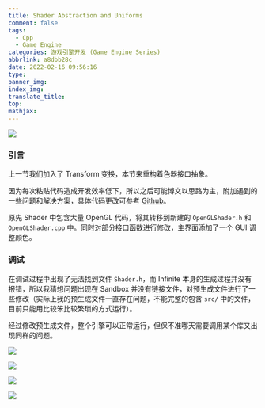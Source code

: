 ```yaml
---
title: Shader Abstraction and Uniforms
comment: false
tags:
  - Cpp
  - Game Engine
categories: 游戏引擎开发 (Game Engine Series)
abbrlink: a8dbb28c
date: 2022-02-16 09:56:16
type:
banner_img:
index_img:
translate_title:
top:
mathjax:
---
```




![](https://cdn.jsdelivr.net/gh/Yousazoe/picgo-repo/img/GE30.png)



### 引言

上一节我们加入了 Transform 变换，本节来重构着色器接口抽象。

<!--more-->





因为每次粘贴代码造成开发效率低下，所以之后可能博文以思路为主，附加遇到的一些问题和解决方案，具体代码更改可参考 [Github](https://github.com/Yousazoe/Infinite/commit/3ba4d5a94219f766dafe8a327f0d31d0a8eb584d)。



原先 Shader 中包含大量 OpenGL 代码，将其转移到新建的 `OpenGLShader.h` 和 `OpenGLShader.cpp` 中。同时对部分接口函数进行修改，主界面添加了一个 GUI 调整颜色。





### 调试

在调试过程中出现了无法找到文件 `Shader.h`，而 Infinite 本身的生成过程并没有报错，所以我猜想问题出现在 Sandbox 并没有链接文件，对预生成文件进行了一些修改（实际上我的预生成文件一直存在问题，不能完整的包含 `src/` 中的文件，目前只能用比较笨比较繁琐的方式运行）。

经过修改预生成文件，整个引擎可以正常运行，但保不准哪天需要调用某个库又出现同样的问题。

![](https://cdn.jsdelivr.net/gh/Yousazoe/picgo-repo/img/_cgi-bin_mmwebwx-bin_webwxgetmsgimg__&MsgID=1124516746897892778&skey=@crypt_ea61667d_a73d573cc99828f37bba67bf662e9d27&mmweb_appid=wx_webfilehelper.jpeg)

![](https://cdn.jsdelivr.net/gh/Yousazoe/picgo-repo/img/_cgi-bin_mmwebwx-bin_webwxgetmsgimg__&MsgID=5530047078150417072&skey=@crypt_ea61667d_a73d573cc99828f37bba67bf662e9d27&mmweb_appid=wx_webfilehelper.jpeg)

![](https://cdn.jsdelivr.net/gh/Yousazoe/picgo-repo/img/_cgi-bin_mmwebwx-bin_webwxgetmsgimg__&MsgID=1533843680970597704&skey=@crypt_ea61667d_a73d573cc99828f37bba67bf662e9d27&mmweb_appid=wx_webfilehelper.jpeg)

![](https://cdn.jsdelivr.net/gh/Yousazoe/picgo-repo/img/_cgi-bin_mmwebwx-bin_webwxgetmsgimg__&MsgID=7262069896244629299&skey=@crypt_ea61667d_a73d573cc99828f37bba67bf662e9d27&mmweb_appid=wx_webfilehelper.jpeg)





